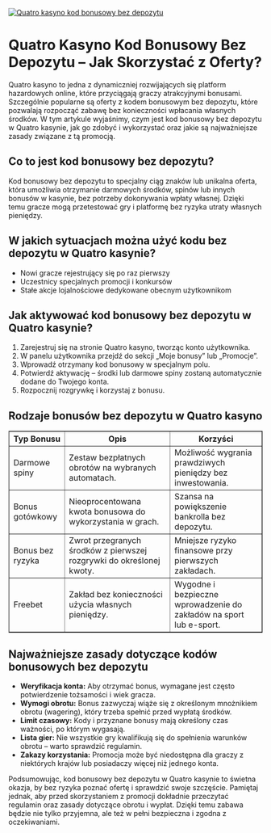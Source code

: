 [![Quatro kasyno kod bonusowy bez depozytu](https://123-caf.pages.dev/gitsignup.png)](https://vrmoo.ru/Bt82HjjY)

<h1>Quatro Kasyno Kod Bonusowy Bez Depozytu – Jak Skorzystać z Oferty?</h1> <p>Quatro kasyno to jedna z dynamiczniej rozwijających się platform hazardowych online, które przyciągają graczy atrakcyjnymi bonusami. Szczególnie popularne są oferty z kodem bonusowym bez depozytu, które pozwalają rozpocząć zabawę bez konieczności wpłacania własnych środków. W tym artykule wyjaśnimy, czym jest kod bonusowy bez depozytu w Quatro kasynie, jak go zdobyć i wykorzystać oraz jakie są najważniejsze zasady związane z tą promocją.</p>  <h2>Co to jest kod bonusowy bez depozytu?</h2> <p>Kod bonusowy bez depozytu to specjalny ciąg znaków lub unikalna oferta, która umożliwia otrzymanie darmowych środków, spinów lub innych bonusów w kasynie, bez potrzeby dokonywania wpłaty własnej. Dzięki temu gracze mogą przetestować gry i platformę bez ryzyka utraty własnych pieniędzy.</p>  <h2>W jakich sytuacjach można użyć kodu bez depozytu w Quatro kasynie?</h2> <ul>   <li>Nowi gracze rejestrujący się po raz pierwszy</li>   <li>Uczestnicy specjalnych promocji i konkursów</li>   <li>Stałe akcje lojalnościowe dedykowane obecnym użytkownikom</li> </ul>  <h2>Jak aktywować kod bonusowy bez depozytu w Quatro kasynie?</h2> <ol>   <li>Zarejestruj się na stronie Quatro kasyno, tworząc konto użytkownika.</li>   <li>W panelu użytkownika przejdź do sekcji „Moje bonusy” lub „Promocje”.</li>   <li>Wprowadź otrzymany kod bonusowy w specjalnym polu.</li>   <li>Potwierdź aktywację – środki lub darmowe spiny zostaną automatycznie dodane do Twojego konta.</li>   <li>Rozpocznij rozgrywkę i korzystaj z bonusu.</li> </ol>  <h2>Rodzaje bonusów bez depozytu w Quatro kasyno</h2> <table border="1" cellpadding="8" cellspacing="0">   <thead>     <tr>       <th>Typ Bonusu</th>       <th>Opis</th>       <th>Korzyści</th>     </tr>   </thead>   <tbody>     <tr>       <td>Darmowe spiny</td>       <td>Zestaw bezpłatnych obrotów na wybranych automatach.</td>       <td>Możliwość wygrania prawdziwych pieniędzy bez inwestowania.</td>     </tr>     <tr>       <td>Bonus gotówkowy</td>       <td>Nieoprocentowana kwota bonusowa do wykorzystania w grach.</td>       <td>Szansa na powiększenie bankrolla bez depozytu.</td>     </tr>     <tr>       <td>Bonus bez ryzyka</td>       <td>Zwrot przegranych środków z pierwszej rozgrywki do określonej kwoty.</td>       <td>Mniejsze ryzyko finansowe przy pierwszych zakładach.</td>     </tr>     <tr>       <td>Freebet</td>       <td>Zakład bez konieczności użycia własnych pieniędzy.</td>       <td>Wygodne i bezpieczne wprowadzenie do zakładów na sport lub e-sport.</td>     </tr>   </tbody> </table>  <h2>Najważniejsze zasady dotyczące kodów bonusowych bez depozytu</h2> <ul>   <li><strong>Weryfikacja konta:</strong> Aby otrzymać bonus, wymagane jest często potwierdzenie tożsamości i wiek gracza.</li>   <li><strong>Wymogi obrotu:</strong> Bonus zazwyczaj wiąże się z określonym mnożnikiem obrotu (wagering), który trzeba spełnić przed wypłatą środków.</li>   <li><strong>Limit czasowy:</strong> Kody i przyznane bonusy mają określony czas ważności, po którym wygasają.</li>   <li><strong>Lista gier:</strong> Nie wszystkie gry kwalifikują się do spełnienia warunków obrotu – warto sprawdzić regulamin.</li>   <li><strong>Zakazy korzystania:</strong> Promocja może być niedostępna dla graczy z niektórych krajów lub posiadaczy więcej niż jednego konta.</li> </ul>  <p>Podsumowując, kod bonusowy bez depozytu w Quatro kasynie to świetna okazja, by bez ryzyka poznać ofertę i sprawdzić swoje szczęście. Pamiętaj jednak, aby przed skorzystaniem z promocji dokładnie przeczytać regulamin oraz zasady dotyczące obrotu i wypłat. Dzięki temu zabawa będzie nie tylko przyjemna, ale też w pełni bezpieczna i zgodna z oczekiwaniami.</p>